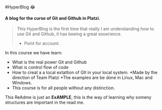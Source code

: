 #HyperBlog :joy:
#### A blog for the curse of Git and Github in Platzi.
>This HyperBlog is the first time that really I am understanding how to use Git and Github, it has beeing a great exoerience. 
>- Point for account.

In this course we have learn:
* What is the real power Git and  Github 
* What is control flow of code
* How to creat a a local extattion of GIt in your local system.
*Made by the direction of Team Platzi
*The examples are be done in Linux, Mac and Windows.
* This course is for all people without any distinction.

This ReAdme is just an **ExAMPLE**, this is the way of learning why someny structures are important in the read me. 